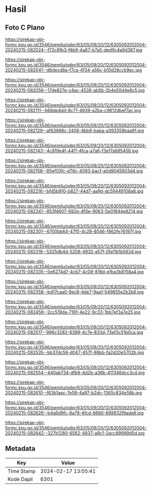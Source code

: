 # Hasil

## Foto C Plano

https://sirekap-obj-formc.kpu.go.id/3546/pemilu/pdpr/63/05/09/20/12/6305092012004-20240215-082024--f72c8fb3-f4b9-4a87-b7a5-ded9c4a9d387.jpg

https://sirekap-obj-formc.kpu.go.id/3546/pemilu/pdpr/63/05/09/20/12/6305092012004-20240215-082041--d6decd8a-f7ca-4f34-a56c-b10d28ccb9ec.jpg

https://sirekap-obj-formc.kpu.go.id/3546/pemilu/pdpr/63/05/09/20/12/6305092012004-20240215-082056--17de827e-c4ac-4538-ab5b-2b4e50d4e6c5.jpg

https://sirekap-obj-formc.kpu.go.id/3546/pemilu/pdpr/63/05/09/20/12/6305092012004-20240215-082111--b68de4dd-8c71-4939-a2ba-c9612dbef7ac.jpg

https://sirekap-obj-formc.kpu.go.id/3546/pemilu/pdpr/63/05/09/20/12/6305092012004-20240215-082129--af63668c-2406-4bb9-baba-a393358baa91.jpg

https://sirekap-obj-formc.kpu.go.id/3546/pemilu/pdpr/63/05/09/20/12/6305092012004-20240215-082143--4c819e4f-44f1-4fca-a7a6-f3e17a685456.jpg

https://sirekap-obj-formc.kpu.go.id/3546/pemilu/pdpr/63/05/09/20/12/6305092012004-20240215-082158--85ef03fc-d76c-4093-bacf-a0d9045603d4.jpg

https://sirekap-obj-formc.kpu.go.id/3546/pemilu/pdpr/63/05/09/20/12/6305092012004-20240215-082216--bfd5b910-b827-44d7-aa9d-dc59449108a8.jpg

https://sirekap-obj-formc.kpu.go.id/3546/pemilu/pdpr/63/05/09/20/12/6305092012004-20240215-082241--853f4607-692e-4f0e-9063-5e01844e8214.jpg

https://sirekap-obj-formc.kpu.go.id/3546/pemilu/pdpr/63/05/09/20/12/6305092012004-20240215-082301--6700bb64-47f5-4c28-8046-f662fe76197f.jpg

https://sirekap-obj-formc.kpu.go.id/3546/pemilu/pdpr/63/05/09/20/12/6305092012004-20240215-082318--5325db4d-5206-4932-a57f-0fa11b1b5834.jpg

https://sirekap-obj-formc.kpu.go.id/3546/pemilu/pdpr/63/05/09/20/12/6305092012004-20240215-082335--0e6274d7-4cb7-4c08-816d-e1ba3b8158a4.jpg

https://sirekap-obj-formc.kpu.go.id/3546/pemilu/pdpr/63/05/09/20/12/6305092012004-20240215-082358--bd17caa0-9ec8-4de7-9aa1-549855e2b2b6.jpg

https://sirekap-obj-formc.kpu.go.id/3546/pemilu/pdpr/63/05/09/20/12/6305092012004-20240215-082459--2cc519da-7191-4e22-9c33-1bb7ef3a7e25.jpg

https://sirekap-obj-formc.kpu.go.id/3546/pemilu/pdpr/63/05/09/20/12/6305092012004-20240215-082517--996c3282-6399-4c7e-833d-73ef3c51b0ca.jpg

https://sirekap-obj-formc.kpu.go.id/3546/pemilu/pdpr/63/05/09/20/12/6305092012004-20240215-082535--bb37dc59-d047-457f-98bb-fa2d20e5702b.jpg

https://sirekap-obj-formc.kpu.go.id/3546/pemilu/pdpr/63/05/09/20/12/6305092012004-20240215-082554--440ab734-dfb9-4d2b-a36b-411346dcc3cd.jpg

https://sirekap-obj-formc.kpu.go.id/3546/pemilu/pdpr/63/05/09/20/12/6305092012004-20240215-082610--f63b1aac-7e58-4a97-b2dc-1365c834e58b.jpg

https://sirekap-obj-formc.kpu.go.id/3546/pemilu/pdpr/63/05/09/20/12/6305092012004-20240215-082626--b4a6d9fc-8a79-4fcd-8680-899932f9ade8.jpg

https://sirekap-obj-formc.kpu.go.id/3546/pemilu/pdpr/63/05/09/20/12/6305092012004-20240215-082642--327b1280-6562-4837-a9c1-2acc89999d5d.jpg


## Metadata

| Key        | Value               |
| ---------- | ------------------- |
| Time Stamp | 2024-02-17 13:05:41 |
| Kode Dapil | 6301                |



